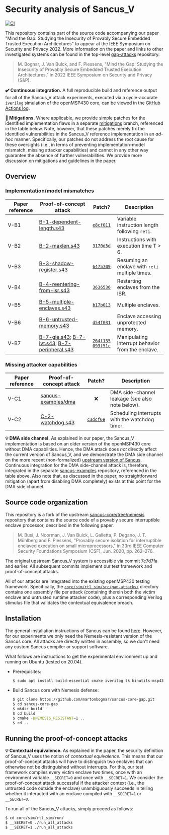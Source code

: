 # Security analysis of Sancus_V

[![CI](https://github.com/martonbognar/sancus-core-gap/actions/workflows/ci.yaml/badge.svg)](https://github.com/martonbognar/sancus-core-gap/actions/workflows/ci.yaml)

This repository contains part of the source code accompanying our paper "Mind
the Gap: Studying the Insecurity of Provably Secure Embedded Trusted Execution
Architectures" to appear at the IEEE Symposium on Security and Privacy 2022.
More information on the paper and links to other investigated systems can be
found in the top-level [gap-attacks](https://github.com/martonbognar/gap-attacks) repository.

> M. Bognar, J. Van Bulck, and F. Piessens, "Mind the Gap: Studying the Insecurity of Provably Secure Embedded Trusted Execution Architectures," in 2022 IEEE Symposium on Security and Privacy (S&P).

**:heavy_check_mark: Continuous integration.** 
A full reproducible build and reference output for all of the Sancus_V attack
experiments, executed via a cycle-accurate `iverilog` simulation of the
openMSP430 core, can be viewed in the [GitHub Actions log](https://github.com/martonbognar/sancus-core-gap/actions).

**:no_entry_sign: Mitigations.**
Where applicable, we provide simple patches for the identified implementation
flaws in a separate [mitigations](https://github.com/martonbognar/sancus-core-gap/tree/mitigations)
branch, referenced in the table below.
Note, however, that these patches merely fix the identified vulnerabilities in
the Sancus_V reference implementation in an _ad-hoc_ manner.
Specifically, our patches do not address the root cause for these oversights
(i.e., in terms of preventing implementation-model mismatch, missing attacker
capabilities) and cannot in any other way guarantee the absence of further
vulnerabilities.
We provide more discussion on mitigations and guidelines in the paper.

## Overview

### Implementation/model mismatches

| Paper reference | Proof-of-concept attack | Patch? | Description |
|-----------------|---------------|:-------------:|-------------|
| V-B1            | [B-1-dependent-length.s43](core/sim/rtl_sim/src/gap-attacks/B-1-dependent-length.s43) | [`e8cf011`](https://github.com/martonbognar/sancus-core-gap/commit/e8cf0114c9b3d2b823cd5a5f38e06da5049225ce) | Variable instruction length following `reti`. |
| V-B2            | [B-2-maxlen.s43](core/sim/rtl_sim/src/gap-attacks/B-2-maxlen.s43) | [`3170d5d`](https://github.com/martonbognar/sancus-core-gap/commit/3170d5d6a4431db93bac4f11a7f91559f7c07620) | Instructions with execution time T > 6. |
| V-B3            | [B-3-shadow-register.s43](core/sim/rtl_sim/src/gap-attacks/B-3-shadow-register.s43) | [`6475709`](https://github.com/martonbognar/sancus-core-gap/commit/64757098191824238df9a502f7fd8cfbcadb61b2) | Resuming an enclave with `reti` multiple times. |
| V-B4            | [B-4-reentering-from-isr.s43](core/sim/rtl_sim/src/gap-attacks/B-4-reentering-from-isr.s43) | [`3636536`](https://github.com/martonbognar/sancus-core-gap/commit/3636536772baac7523d59fa3708df6b52518d267) | Restarting enclaves from the ISR. |
| V-B5            | [B-5-multiple-enclaves.s43](core/sim/rtl_sim/src/gap-attacks/B-5-multiple-enclaves.s43) | [`b17b013`](https://github.com/martonbognar/sancus-core-gap/commit/b17b013e65411df1d557cc34a2c4f7c46ebf7a58) | Multiple enclaves. |
| V-B6            | [B-6-untrusted-memory.s43](core/sim/rtl_sim/src/gap-attacks/B-6-untrusted-memory.s43) | [`d54f031`](https://github.com/martonbognar/sancus-core-gap/commit/d54f031b8705109509f598602899dec9c9dbd871) | Enclave accessing unprotected memory. |
| V-B7            | [B-7-gie.s43](core/sim/rtl_sim/src/gap-attacks/B-7-gie.s43); [B-7-ivt.s43](core/sim/rtl_sim/src/gap-attacks/B-7-ivt.s43); [B-7-peripheral.s43](core/sim/rtl_sim/src/gap-attacks/B-7-peripheral.s43) | [`264f135`](https://github.com/martonbognar/sancus-core-gap/commit/264f135e9fb7d903a90933861cfb81d6d2fba51d) [`093f51c`](https://github.com/martonbognar/sancus-core-gap/commit/093f51c73abdd84fbb95165bd6100ab8315993a3) | Manipulating interrupt behavior from the enclave. |

### Missing attacker capabilities

| Paper reference | Proof-of-concept attack | Patch? | Description |
|-----------------|---------------|:-------------:|-------------|
| V-C1            | [sancus-examples/dma](https://github.com/sancus-tee/sancus-examples/blob/master/dma/main.c) | :x: | DMA side-channel leakage (see also note below). |
| V-C2            | [C-2-watchdog.s43](core/sim/rtl_sim/src/gap-attacks/C-2-watchdog.s43) | [`c3dcf6e`](https://github.com/martonbognar/sancus-core-gap/commit/c3dcf6ef08d62e63ff66a8a69125abd66b7c892b) | Scheduling interrupts with the watchdog timer. |

**:bulb: DMA side channel.** As explained in our paper, the Sancus_V implementation is
based on an older version of the openMSP430 core without DMA capabilities.
Hence, the DMA attack does _not_ directly affect the current version of Sancus_V, and we
demonstrate the DMA side channel on the more recent (non-formalized) [upstream
version of Sancus](https://github.com/sancus-tee/sancus-core/).
Continuous integration for the DMA side-channel attack is, therefore,
integrated in the separate
[sancus-examples](https://github.com/sancus-tee/sancus-examples) repository,
referenced in the table above.
Also note that, as discussed in the paper, no straightforward mitigation
(apart from disabling DMA completely) exists at this point for the DMA side channel.

## Source code organization

This repository is a fork of the upstream
[sancus-core/tree/nemesis](https://github.com/sancus-tee/sancus-core/tree/nemesis)
repository that contains the source code of a provably secure interruptible
enclave processor, described in the following paper.

> M. Busi, J. Noorman, J. Van Bulck, L. Galletta, P. Degano, J. T. Mühlberg and F. Piessens, "Provably secure isolation for interruptible
enclaved execution on small microprocessors," in 33rd IEEE Computer Security Foundations Symposium (CSF), Jun. 2020, pp. 262–276.

The original upstream Sancus_V system is accessible via commit
[7c7d7fa](https://github.com/martonbognar/sancus-core-gap/commit/7c7d7fa9360439360d1eff0d26135c3d93a4b846)
and earlier. All subsequent commits implement our test framework and
proof-of-concept attacks.

All of our attacks are integrated into the existing openMSP430 testing framework.
Specifically, the [`core/sim/rtl_sim/src/gap-attacks/`](core/sim/rtl_sim/src/gap-attacks) directory contains one
assembly file per attack (containing therein both the victim enclave and
untrusted runtime attacker code), plus a corresponding Verilog stimulus file
that validates the contextual equivalence breach.

## Installation

The general installation instructions of Sancus can be found [here](https://github.com/sancus-tee/sancus-main).
However, for our experiments we only need the Nemesis-resistant version of the Sancus core.
All attacks are directly written in assembly, so we don't need any custom Sancus compiler or support software.

What follows are instructions to get the experimental environment up and running on Ubuntu (tested on 20.04).

- Prerequisites:
  ```bash
  $ sudo apt install build-essential cmake iverilog tk binutils-msp430 gcc-msp430 msp430-libc msp430mcu expect-dev verilator
  ```
- Build Sancus core with Nemesis defense:
  ```bash
  $ git clone https://github.com/martonbognar/sancus-core-gap.git
  $ cd sancus-core-gap
  $ mkdir build
  $ cd build
  $ cmake -DNEMESIS_RESISTANT=1 ..
  $ cd ..
  ```

## Running the proof-of-concept attacks

**:bulb: Contextual equivalence.** 
As explained in the paper, the security definition of Sancus_V uses the notion
of _contextual equivalence_. This means that our proof-of-concept attacks will
have to distinguish two enclaves that can otherwise not be distinguished
without interrupts. For this, our test framework compiles every victim enclave
two times, once with an environment variable `__SECRET=0` and once with
`__SECRET=1`. We consider the proof-of-concept attack successful if the
attacker context (i.e., the untrusted code outside the enclave) unambiguously
succeeds in telling whether it interacted with an enclave compiled with
`__SECRET=1` or `__SECRET=0`.

To run all of the Sancus_V attacks, simply proceed as follows:

```bash
$ cd core/sim/rtl_sim/run/
$ __SECRET=0 ./run_all_attacks
$ __SECRET=1 ./run_all_attacks
```

